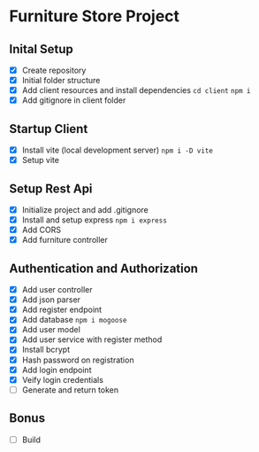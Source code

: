 # Furniture Store Project

## Inital Setup
- [x] Create repository
- [x] Initial folder structure
- [x] Add client resources and install dependencies `cd client` `npm i`
- [x] Add gitignore in client folder

## Startup Client
- [x] Install vite (local development server) `npm i -D vite`
- [x] Setup vite

## Setup Rest Api
- [x] Initialize project and add .gitignore
- [x] Install and setup express `npm i express`
- [x] Add CORS
- [x] Add furniture controller

## Authentication and Authorization
- [x] Add user controller
- [x] Add json parser
- [x] Add register endpoint
- [x] Add database `npm i mogoose`
- [x] Add user model
- [x] Add user service with register method
- [x] Install bcrypt
- [x] Hash password on registration
- [x] Add login endpoint
- [x] Veify login credentials
- [ ] Generate and return token

## Bonus
- [ ] Build